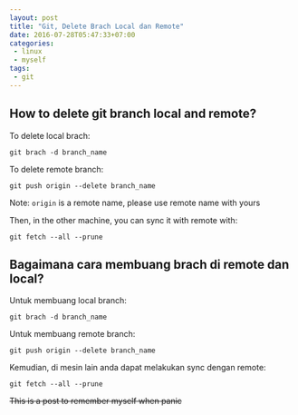```yaml
---
layout: post
title: "Git, Delete Brach Local dan Remote"
date: 2016-07-28T05:47:33+07:00
categories:
 - linux
 - myself
tags:
 - git
---
```


## How to delete git branch local and remote?

To delete local brach:

```
git brach -d branch_name
```

To delete remote branch:

```
git push origin --delete branch_name
```

Note: `origin` is a remote name, please use remote name with yours

Then, in the other machine, you can sync it with remote with:

```
git fetch --all --prune
```

## Bagaimana cara membuang brach di remote dan local?

Untuk membuang local branch:

```
git brach -d branch_name
```

Untuk membuang remote branch:

```
git push origin --delete branch_name
```

Kemudian, di mesin lain anda dapat melakukan sync dengan remote:

```
git fetch --all --prune
```

~~This is a post to remember myself when panic~~
